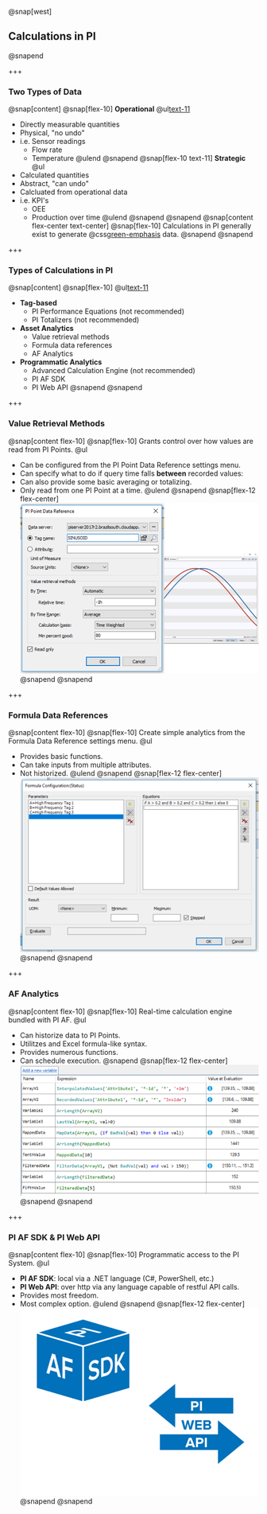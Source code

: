 @snap[west]
## Calculations in PI
@snapend

+++

### Two Types of Data
@snap[content]
@snap[flex-10]
**Operational**
@ul[text-11](false)
- Directly measurable quantities
- Physical, "no undo"
- i.e. Sensor readings
    - Flow rate
    - Temperature
@ulend
@snapend
@snap[flex-10 text-11]
**Strategic**
@ul[](false)
- Calculated quantities
- Abstract, "can undo"
- Calcluated from operational data
- i.e. KPI's
    - OEE
    - Production over time
@ulend
@snapend
@snapend
@snap[content flex-center text-center]
@snap[flex-10]
Calculations in PI generally exist to generate @css[green-emphasis](strategic) data.
@snapend
@snapend

+++
### Types of Calculations in PI
@snap[content]
@snap[flex-10]
@ul[text-11](false)
- **Tag-based**
    - PI Performance Equations (not recommended)
    - PI Totalizers (not recommended)
- **Asset Analytics**
    - Value retrieval methods
    - Formula data references
    - AF Analytics
- **Programmatic Analytics**
    - Advanced Calculation Engine (not recommended)
    - PI AF SDK
    - PI Web API
@snapend
@snapend

+++

### Value Retrieval Methods
@snap[content flex-10]
@snap[flex-10]
Grants control over how values are read from PI Points.
@ul[](false)
- Can be configured from the PI Point Data Reference settings menu.
- Can specify what to do if query time falls **between** recorded values:
- Can also provide some basic averaging or totalizing.
- Only read from one PI Point at a time.
@ulend
@snapend
@snap[flex-12 flex-center]
![](assets/img/value-retrieval-methods.png)
@snapend
@snapend

+++

### Formula Data References
@snap[content flex-10]
@snap[flex-10]
Create simple analytics from the Formula Data Reference settings menu.
@ul[](false)
- Provides basic functions.
- Can take inputs from multiple attributes.
- Not historized.
@ulend
@snapend
@snap[flex-12 flex-center]
![](assets/img/formula-data-reference.png)
@snapend
@snapend

+++

### AF Analytics
@snap[content flex-10]
@snap[flex-10]
Real-time calculation engine bundled with PI AF.
@ul[](false)
- Can historize data to PI Points.
- Utilitzes and Excel formula-like syntax.
- Provides numerous functions.
- Can schedule execution.
@snapend
@snap[flex-12 flex-center]
![](assets/img/af-analytics.png)
@snapend
@snapend

+++

### PI AF SDK & PI Web API
@snap[content flex-10]
@snap[flex-10]
Programmatic access to the PI System.
@ul[](false)
- **PI AF SDK**: local via a .NET language (C#, PowerShell, etc.)
- **PI Web API**: over http via any language capable of restful API calls.
- Provides most freedom.
- Most complex option.
@ulend
@snapend
@snap[flex-12 flex-center]
![](assets/img/pi-af-sdk-and-pi-web-api.png)
@snapend
@snapend

